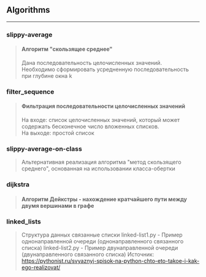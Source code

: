 ## Algorithms

---

### slippy-average
> #### Алгоритм "скользящее среднее"
> Дана последовательность целочисленных значений.  
> Необходимо сформировать усредненную последовательность при глубине окна k

### filter_sequence
> #### Фильтрация последовательности целочисленных значений
> На входе: список целочисленных значений, который может содержать бесконечное число вложенных списков.  
> На выходе: простой список

### slippy-average-on-class
> Альтернативная реализация алгоритма "метод скользящего среднего", основанная на использовании класса-обертки

### dijkstra
> #### Алгоритм Дейкстры - нахождение кратчайшего пути между двумя вершинами в графе

### linked_lists
> Структура данных связанные списки
> linked-list1.py - Пример однонаправленной очереди (однонаправленного связанного списка)
> linked-list2.py - Пример двунаправленной очереди (двунаправленного связанного списка)
> Источник: https://pythonist.ru/svyaznyj-spisok-na-python-chto-eto-takoe-i-kak-ego-realizovat/